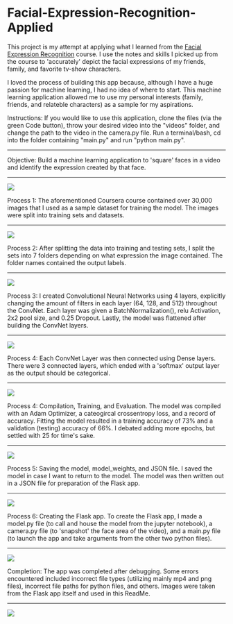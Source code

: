# Facial-Expression-Recognition-Applied
This project is my attempt at applying what I learned from the [Facial Expression Recognition](https://www.coursera.org/learn/facial-expression-recognition-keras/home/welcome) course. I use the notes and skills I picked up from the course to 'accurately' depict the facial expressions of my friends, family, and favorite tv-show characters. 

I loved the process of building this app because, although I have a huge passion for machine learning, I had no idea of where to start. This machine learning application allowed me to use my personal interests (family, friends, and relateble characters) as a sample for my aspirations. 

Instructions: If you would like to use this application, clone the files (via the green Code button), throw your desired video into the "videos" folder, and change the path to the video in the camera.py file. Run a terminal/bash, cd into the folder containing "main.py" and run "python main.py".

<hr>

Objective: Build a machine learning application to 'square' faces in a video and identify the expression created by that face. 
<hr>

![](images/image1.png)

Process 1: The aforementioned Coursera course contained over 30,000 images that I used as a sample dataset for training the model. The images were split into training sets and datasets.
<hr>

![](images/image3.png)

Process 2: After splitting the data into training and testing sets, I split the sets into 7 folders depending on what expression the image contained. The folder names contained the output labels.  

<hr>

![](images/life2.png)

Process 3: I created Convolutional Neural Networks using 4 layers, explicitly changing the amount of filters in each layer (64, 128, and 512) throughout the ConvNet. Each layer was given a BatchNormalization(), relu Activation, 2x2 pool size, and 0.25 Dropout. Lastly, the model was flattened after building the ConvNet layers. 

<hr>

![](images/life1.png)

Process 4: Each ConvNet Layer was then connected using Dense layers. There were 3 connected layers, which ended with a 'softmax' output layer as the output should be categorical. 

<hr>

![](images/life3.png)

Process 4: Compilation, Training, and Evaluation. The model was compiled with an Adam Optimizer, a cateogircal crossentropy loss, and a record of accuracy. Fitting the model resulted in a training accuracy of 73% and a validation (testing) accuracy of 66%. I debated adding more epochs, but settled with 25 for time's sake. 

<hr>

![](images/accuracy.png)

Process 5: Saving the model, model_weights, and JSON file. I saved the model in case I want to return to the model. The model was then written out in a JSON file for preparation of the Flask app. 

<hr>

![](images/life5.png)

Process 6: Creating the Flask app. To create the Flask app, I made a model.py file (to call and house the model from the jupyter notebook), a camera.py file (to 'snapshot' the face area of the video), and a main.py file (to launch the app and take arguments from the other two python files).

<hr>

![](images/life4.png)

Completion: The app was completed after debugging. Some errors encountered included incorrect file types (utilizing mainly mp4 and png files), incorrect file paths for python files, and others. Images were taken from the Flask app itself and used in this ReadMe. 

<hr>

![](images/image2.png)
